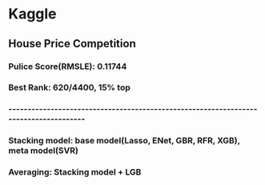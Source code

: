 # Kaggle
## House Price Competition
### Pulice Score(RMSLE): 0.11744
### Best Rank: 620/4400, 15% top
### -------------------------------------------------------------------------------------
### Stacking model: base model(Lasso, ENet, GBR, RFR, XGB), meta model(SVR)
### Averaging: Stacking model + LGB
